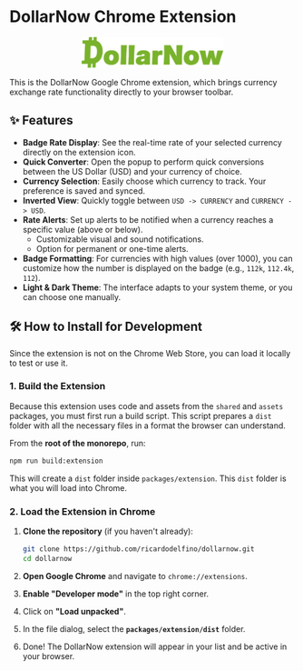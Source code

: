 # DollarNow Chrome Extension

<p align="center">
  <img src="https://raw.githubusercontent.com/ricardodelfino/dollarnow/main/packages/assets/logo/logo-vector.svg" alt="DollarNow Logo" width="250">
</p>


This is the DollarNow Google Chrome extension, which brings currency exchange rate functionality directly to your browser toolbar.

## ✨ Features

*   **Badge Rate Display**: See the real-time rate of your selected currency directly on the extension icon.
*   **Quick Converter**: Open the popup to perform quick conversions between the US Dollar (USD) and your currency of choice.
*   **Currency Selection**: Easily choose which currency to track. Your preference is saved and synced.
*   **Inverted View**: Quickly toggle between `USD -> CURRENCY` and `CURRENCY -> USD`.
*   **Rate Alerts**: Set up alerts to be notified when a currency reaches a specific value (above or below).
    *   Customizable visual and sound notifications.
    *   Option for permanent or one-time alerts.
*   **Badge Formatting**: For currencies with high values (over 1000), you can customize how the number is displayed on the badge (e.g., `112k`, `112.4k`, `112`).
*   **Light & Dark Theme**: The interface adapts to your system theme, or you can choose one manually.

## 🛠️ How to Install for Development

Since the extension is not on the Chrome Web Store, you can load it locally to test or use it.

### 1. Build the Extension

Because this extension uses code and assets from the `shared` and `assets` packages, you must first run a build script. This script prepares a `dist` folder with all the necessary files in a format the browser can understand.

From the **root of the monorepo**, run:
```bash
npm run build:extension
```
This will create a `dist` folder inside `packages/extension`. This `dist` folder is what you will load into Chrome.

### 2. Load the Extension in Chrome

1.  **Clone the repository** (if you haven't already):
    ```bash
    git clone https://github.com/ricardodelfino/dollarnow.git
    cd dollarnow
    ```

2.  **Open Google Chrome** and navigate to `chrome://extensions`.

3.  **Enable "Developer mode"** in the top right corner.

4.  Click on **"Load unpacked"**.

5.  In the file dialog, select the **`packages/extension/dist`** folder.

6.  Done! The DollarNow extension will appear in your list and be active in your browser.